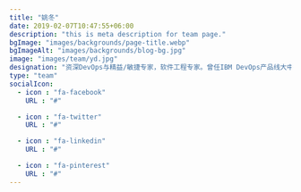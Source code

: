 ```yaml
---
title: "姚冬"
date: 2019-02-07T10:47:55+06:00
description: "this is meta description for team page."
bgImage: "images/backgrounds/page-title.webp"
bgImageAlt: "images/backgrounds/blog-bg.jpg"
image: "images/team/yd.jpg"
designation: "资深DevOps与精益/敏捷专家，软件工程专家。曾任IBM DevOps产品线大中华区技术总监，现任华为云应用平台部首席技术布道师。《敏捷无敌之DevOps时代》作者，《DevOps业务视角》译者。IDCF社区的联合发起人。"
type: "team"
socialIcon:
  - icon : "fa-facebook"
    URL : "#"

  - icon : "fa-twitter"
    URL : "#"

  - icon : "fa-linkedin"
    URL : "#"

  - icon : "fa-pinterest"
    URL : "#"
---
```

